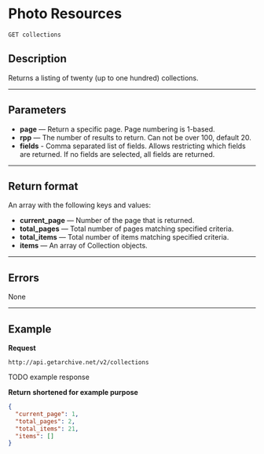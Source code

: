 # Photo Resources

    GET collections

## Description
Returns a listing of twenty (up to one hundred) collections.
***

## Parameters

- **page** — Return a specific page. Page numbering is 1-based.
- **rpp** — The number of results to return. Can not be over 100, default 20.
- **fields** - Comma separated list of fields. Allows restricting which fields are returned. If no fields are selected, all fields are returned.	

***

## Return format
An array with the following keys and values:

- **current_page** — Number of the page that is returned.
- **total_pages** — Total number of pages matching specified criteria.
- **total_items** — Total number of items matching specified criteria.
- **items** — An array of Collection objects.

***

## Errors

None
***

## Example
**Request**

    http://api.getarchive.net/v2/collections

TODO example response

**Return** __shortened for example purpose__
``` json
{
  "current_page": 1,
  "total_pages": 2,
  "total_items": 21,
  "items": []
}
```
